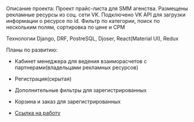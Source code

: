Описание проекта:
Проект прайс-листа для SMM агенства. Размещены рекламные ресурсы из соц. сети VK.
Подключено VK API для загрузки информации о ресурсе по id.
Фильтр по категории, поиск по нескольким полям, сортировка по цене и CPM

Технологии
Django, DRF, PostreSQL, Djoser, React(Material UI), Redux

Планы по развитию:

- Кабинет менеджера для ведения взаиморасчетов с партнерами(владельцами рекламных ресурсов)
- Регистрация(скрытая)
- Дополнительные фильтры для зарегистрированных
- Корзина и заказ для зарегистрированных

- [Ссылка на работу](http://smax.store)
